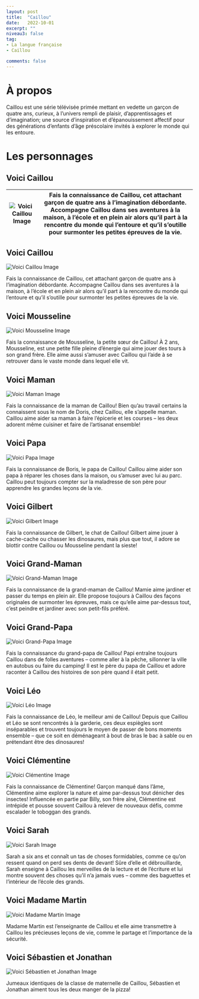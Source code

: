 ```yaml
---
layout: post
title:  "Caillou"
date:   2022-10-01
excerpt: ""
niveau3: false
tag:
- La langue française
- Caillou

comments: false
---
```

<img style="display: none;" src="/assets/img/thumbnails/caillou.jpg" alt="" width="1" height="1">

# À propos

Caillou est une série télévisée primée mettant en vedette un garçon de quatre ans, curieux, à l’univers rempli de plaisir, d’apprentissages et d’imagination; une source d’inspiration et d’épanouissement affectif pour des générations d’enfants d’âge préscolaire invités à explorer le monde qui les entoure.

# Les personnages

## **Voici Caillou**

| ![Voici Caillou Image](https://content-fr.caillou.com/uploads/2016/03/01_Caillou_Character_Caillou_719x405-1.jpg) | Fais la connaissance de Caillou, cet attachant garçon de quatre ans à l’imagination débordante. Accompagne Caillou dans ses aventures à la maison, à l’école et en plein air alors qu’il part à la rencontre du monde qui l’entoure et qu’il s’outille pour surmonter les petites épreuves de la vie. |
| ------------------------------------------------------------ | ------------------------------------------------------------ |

## Voici Caillou

![Voici Caillou Image](https://content-fr.caillou.com/uploads/2016/03/01_Caillou_Character_Caillou_719x405-1.jpg)

Fais la connaissance de Caillou, cet attachant garçon de quatre ans à l’imagination débordante. Accompagne Caillou dans ses aventures à la maison, à l’école et en plein air alors qu’il part à la rencontre du monde qui l’entoure et qu’il s’outille pour surmonter les petites épreuves de la vie.



## Voici Mousseline

![Voici Mousseline Image](https://content-fr.caillou.com/uploads/2016/03/02_Caillou_Character_Mousseline_719x405-1.jpg)

Fais la connaissance de Mousseline, la petite sœur de Caillou! À 2 ans, Mousseline, est une petite fille pleine d’énergie qui aime jouer des tours à son grand frère. Elle aime aussi s’amuser avec Caillou qui l’aide à se retrouver dans le vaste monde dans lequel elle vit.



## Voici Maman

![Voici Maman Image](https://content-fr.caillou.com/uploads/2016/03/03_Caillou_Character_Maman_719x405-1.jpg)

Fais la connaissance de la maman de Caillou! Bien qu’au travail certains la connaissent sous le nom de Doris, chez Caillou, elle s’appelle maman. Caillou aime aider sa maman à faire l’épicerie et les courses – les deux adorent même cuisiner et faire de l’artisanat ensemble!



## Voici Papa

![Voici Papa Image](https://content-fr.caillou.com/uploads/2016/03/04_Caillou_Character_papa_719x405-1.jpg)

Fais la connaissance de Boris, le papa de Caillou! Caillou aime aider son papa à réparer les choses dans la maison, ou s’amuser avec lui au parc. Caillou peut toujours compter sur la maladresse de son père pour apprendre les grandes leçons de la vie.



## Voici Gilbert

![Voici Gilbert Image](https://content-fr.caillou.com/uploads/2016/03/05_Caillou_Character_Gilbert_719x405-1.jpg)

Fais la connaissance de Gilbert, le chat de Caillou! Gilbert aime jouer à cache-cache ou chasser les dinosaures, mais plus que tout, il adore se blottir contre Caillou ou Mousseline pendant la sieste!



## Voici Grand-Maman

![Voici Grand-Maman Image](https://content-fr.caillou.com/uploads/2016/03/06_Caillou_Character_Grandmaman_719x405-1.jpg)

Fais la connaissance de la grand-maman de Caillou! Mamie aime jardiner et passer du temps en plein air. Elle propose toujours à Caillou des façons originales de surmonter les épreuves, mais ce qu’elle aime par-dessus tout, c’est peindre et jardiner avec son petit-fils préféré.



## Voici Grand-Papa

![Voici Grand-Papa Image](https://content-fr.caillou.com/uploads/2016/03/07_Caillou_Character_Grandpapa_719x405-1.jpg)

Fais la connaissance du grand-papa de Caillou! Papi entraîne toujours Caillou dans de folles aventures – comme aller à la pêche, sillonner la ville en autobus ou faire du camping! Il est le père du papa de Caillou et adore raconter à Caillou des histoires de son père quand il était petit.



## Voici Léo

![Voici Léo Image](https://content-fr.caillou.com/uploads/2016/03/08_Caillou_Character_Leo_719x405-1.jpg)

Fais la connaissance de Léo, le meilleur ami de Caillou! Depuis que Caillou et Léo se sont rencontrés à la garderie, ces deux espiègles sont inséparables et trouvent toujours le moyen de passer de bons moments ensemble – que ce soit en déménageant à bout de bras le bac à sable ou en prétendant être des dinosaures!



## Voici Clémentine

![Voici Clémentine Image](https://content-fr.caillou.com/uploads/2016/03/09_Caillou_Character_Clementine_719x405-1.jpg)

Fais la connaissance de Clémentine! Garçon manqué dans l’âme, Clémentine aime explorer la nature et aime par-dessus tout dénicher des insectes! Influencée en partie par Billy, son frère aîné, Clémentine est intrépide et pousse souvent Caillou à relever de nouveaux défis, comme escalader le toboggan des grands.



## Voici Sarah

![Voici Sarah Image](https://content-fr.caillou.com/uploads/2016/03/10_Caillou_Character_Sara_719x405-1.jpg)

Sarah a six ans et connaît un tas de choses formidables, comme ce qu’on ressent quand on perd ses dents de devant! Sûre d’elle et débrouillarde, Sarah enseigne à Caillou les merveilles de la lecture et de l’écriture et lui montre souvent des choses qu’il n’a jamais vues – comme des baguettes et l’intérieur de l’école des grands.



## Voici Madame Martin

![Voici Madame Martin Image](https://content-fr.caillou.com/uploads/2016/03/11_Caillou_Character_MdmMartin_719x405-1.jpg)

Madame Martin est l’enseignante de Caillou et elle aime transmettre à Caillou les précieuses leçons de vie, comme le partage et l’importance de la sécurité.



## Voici Sébastien et Jonathan

![Voici Sébastien et Jonathan Image](https://content-fr.caillou.com/uploads/2016/03/12_Caillou_Character_Sebastien-et-Jonathan-_719x405-1.jpg)

Jumeaux identiques de la classe de maternelle de Caillou, Sébastien et Jonathan aiment tous les deux manger de la pizza!
